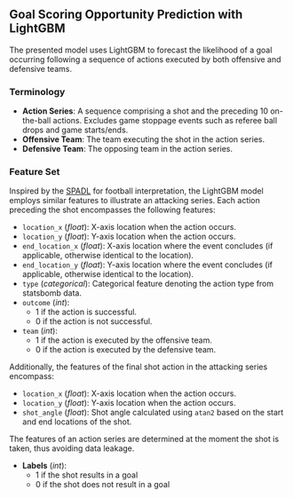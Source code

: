 ## Goal Scoring Opportunity Prediction with LightGBM

The presented model uses LightGBM to forecast the likelihood of a goal occurring following a sequence of actions executed by both offensive and defensive teams.

### Terminology

- **Action Series**: A sequence comprising a shot and the preceding 10 on-the-ball actions. Excludes game stoppage events such as referee ball drops and game starts/ends.
- **Offensive Team**: The team executing the shot in the action series.
- **Defensive Team**: The opposing team in the action series.

### Feature Set

Inspired by the [SPADL](https://dl.acm.org/doi/10.1145/3292500.3330758) for football interpretation, the LightGBM model employs similar features to illustrate an attacking series. Each action preceding the shot encompasses the following features:

- `location_x` (*float*): X-axis location when the action occurs.
- `location_y` (*float*): Y-axis location when the action occurs.
- `end_location_x` (*float*): X-axis location where the event concludes (if applicable, otherwise identical to the location).
- `end_location_y` (*float*): Y-axis location where the event concludes (if applicable, otherwise identical to the location).
- `type` (*categorical*): Categorical feature denoting the action type from statsbomb data.
- `outcome` (*int*):
    - 1 if the action is successful.
    - 0 if the action is not successful.
- `team` (*int*):
    - 1 if the action is executed by the offensive team.
    - 0 if the action is executed by the defensive team.

Additionally, the features of the final shot action in the attacking series encompass:

- `location_x` (*float*): X-axis location when the action occurs.
- `location_y` (*float*): Y-axis location when the action occurs.
- `shot_angle` (*float*): Shot angle calculated using `atan2` based on the start and end locations of the shot.

The features of an action series are determined at the moment the shot is taken, thus avoiding data leakage.

- **Labels** (*int*): 
    - 1 if the shot results in a goal
    - 0 if the shot does not result in a goal